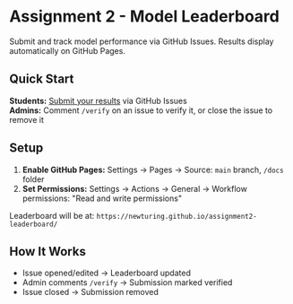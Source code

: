 # Assignment 2 - Model Leaderboard

Submit and track model performance via GitHub Issues. Results display automatically on GitHub Pages.

## Quick Start

**Students:** [Submit your results](../../issues/new?template=submission.yml) via GitHub Issues  
**Admins:** Comment `/verify` on an issue to verify it, or close the issue to remove it

## Setup

1. **Enable GitHub Pages:** Settings → Pages → Source: `main` branch, `/docs` folder
2. **Set Permissions:** Settings → Actions → General → Workflow permissions: "Read and write permissions"

Leaderboard will be at: `https://newturing.github.io/assignment2-leaderboard/`

## How It Works

- Issue opened/edited → Leaderboard updated
- Admin comments `/verify` → Submission marked verified  
- Issue closed → Submission removed

